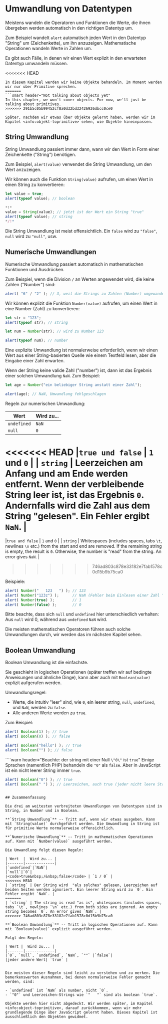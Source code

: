 # Umwandlung von Datentypen

Meistens wandeln die Operatoren und Funktionen die Werte, die ihnen übergeben werden automatisch in den richtigen Datentyp um.

Zum Beispiel wandelt `alert` automatisch jeden Wert in den Datentyp "String" um (Zeichenkette), um ihn anzuzeigen. Mathematische Operationen wandeln Werte in Zahlen um.

Es gibt auch Fälle, in denen wir einen Wert explizit in den erwarteten Datentyp umwandeln müssen.

<<<<<<< HEAD
```smart header="Noch nicht von Objekten sprechen"
In diesem Kapitel werden wir keine Objekte behandeln. Im Moment werden wir nur über Primitive sprechen.
=======
```smart header="Not talking about objects yet"
In this chapter, we won't cover objects. For now, we'll just be talking about primitives.
>>>>>>> 291b5c05b99452cf8a0d32bd32426926dbcc0ce0

Später, nachdem wir etwas über Objekte gelernt haben, werden wir im Kapitel <info:objekt-toprimitive> sehen, wie Objekte hineinpassen.
```

## String Umwandlung

String Umwandlung passiert immer dann, wann wir den Wert in Form einer Zeichenkette ("String") benötigen.

Zum Beispiel, `alert(value)` verwendet die String Umwandlung, um den Wert anzuzeigen.

Wir können auch die Funktion `String(value)` aufrufen, um einen Wert in einen String zu konvertieren:

```js run
let value = true;
alert(typeof value); // boolean

*!*
value = String(value); // jetzt ist der Wert ein String "true"
alert(typeof value); // string
*/!*
```

Die String Umwandlung ist meist offensichtlich. Ein `false` wird zu `"false"`, `null` wird zu `"null"`, usw.

## Numerische Umwandlungen

Numerische Umwandlung passiert automatisch in mathematischen Funktionen und Ausdrücken.

Zum Beispiel, wenn die Division `/` an Werten angewendet wird, die keine Zahlen ("Number") sind:

```js run
alert( "6" / "2" ); // 3, weil die Strings zu Zahlen (Number) umgewandelt werden
```

Wir können explizit die Funktion `Number(value)` aufrufen, um einen Wert in eine Number (Zahl) zu konvertieren:

```js run
let str = "123";
alert(typeof str); // string

let num = Number(str); // wird zu Number 123

alert(typeof num); // number
```

Eine explizite Umwandlung ist normalerweise erforderlich, wenn wir einen Wert aus einer String-basierten Quelle wie einem Textfeld lesen, aber die Eingabe einer Zahl erwarten.

Wenn der String keine valide Zahl ("number") ist, dann ist das Ergebnis einer solchen Umwandlung `NaN`. Zum Beispiel:

```js run
let age = Number("ein beliebiger String anstatt einer Zahl");

alert(age); // NaN, Umwandlung fehlgeschlagen
```

Regeln zur numerischen Umwandlung:

| Wert  |  Wird zu... |
|-------|-------------|
|`undefined`|`NaN`|
|`null`|`0`|
<<<<<<< HEAD
|<code>true&nbsp;und&nbsp;false</code> | `1` und `0` |
| `string` | Leerzeichen am Anfang und am Ende werden entfernt. Wenn der verbleibende String leer ist, ist das Ergebnis `0`. Andernfalls wird die Zahl aus dem String "gelesen". Ein Fehler ergibt `NaN`. |
=======
|<code>true&nbsp;and&nbsp;false</code> | `1` and `0` |
| `string` | Whitespaces (includes spaces, tabs `\t`, newlines `\n` etc.) from the start and end are removed. If the remaining string is empty, the result is `0`. Otherwise, the number is "read" from the string. An error gives `NaN`. |
>>>>>>> 746ad803c878e33182e7fab1578c0d15b9b75ca0

Beispiele:

```js run
alert( Number("   123   ") ); // 123
alert( Number("123z") );      // NaN (Fehler beim Einlesen einer Zahl "z")
alert( Number(true) );        // 1
alert( Number(false) );       // 0
```

Bitte beachte, dass sich `null` und `undefined` hier unterschiedlich verhalten: Aus `null` wird 0, während aus `undefined` `NaN` wird.

Die meisten mathematischen Operatoren führen auch solche Umwandlungen durch, wir werden das im nächsten Kapitel sehen.

## Boolean Umwandlung

Boolean Umwandlung ist die einfachste.

Sie geschieht in logischen Operationen (später treffen wir auf bedingte Anweisungen und ähnliche Dinge), kann aber auch mit `Boolean(value)` explizit aufgerufen werden.

Umwandlungsregel:

- Werte, die intuitiv "leer" sind, wie `0`, ein leerer string, `null`, `undefined`, und `NaN`, werden zu `false`.
- Alle anderen Werte werden zu `true`.

Zum Beispiel:

```js run
alert( Boolean(1) ); // true
alert( Boolean(0) ); // false

alert( Boolean("hello") ); // true
alert( Boolean("") ); // false
```

````warn header="Beachte: der string mit einer Null `\"0\"` ist `true`"
Einige Sprachen (namentlich PHP) behandeln die `"0"` als `false`. Aber in JavaScript ist ein nicht leerer String immer `true`.

```js run
alert( Boolean("0") ); // true
alert( Boolean(" ") ); // Leerzeichen, auch true (jeder nicht leere String ist true)
```
````

## Zusammenfassung

Die drei am weitesten verbreiteten Umwandlungen von Datentypen sind in String, in Number und in Boolean.

**`String Umwandlung`** -- Tritt auf, wenn wir etwas ausgeben. Kann mit `String(value)` durchgeführt werden. Die Umwandlung in String ist für primitive Werte normalerweise offensichtlich.

**`Numerische Umwandlung`** -- Tritt in mathematischen Operationen auf. Kann mit `Number(value)` ausgeführt werden.

Die Umwandlung folgt diesen Regeln:

| Wert  |  Wird zu... |
|-------|-------------|
|`undefined`|`NaN`|
|`null`|`0`|
|<code>true&nbsp;/&nbsp;false</code> | `1 / 0` |
<<<<<<< HEAD
| `string` | Der String wird  "als solches" gelesen, Leerzeichen auf beiden Seiten werden ignoriert. Ein leerer String wird zu `0`. Ein Fehler ergibt `NaN`. |
=======
| `string` | The string is read "as is", whitespaces (includes spaces, tabs `\t`, newlines `\n` etc.) from both sides are ignored. An empty string becomes `0`. An error gives `NaN`. |
>>>>>>> 746ad803c878e33182e7fab1578c0d15b9b75ca0

**`Boolean Umwandlung`** -- Tritt in logischen Operationen auf. Kann mit `Boolean(value)` explizit ausgeführt werden.

Folgt den Regeln:

| Wert |  Wird zu... |
|-------|-------------|
|`0`, `null`, `undefined`, `NaN`, `""` |`false`|
|jeder andere Wert| `true` |


Die meisten dieser Regeln sind leicht zu verstehen und zu merken. Die bemerkenswerten Ausnahmen, bei denen normalerweise Fehler gemacht werden, sind:

- `undefined` ist `NaN` als number, nicht `0`.
- `"0"` und Leerzeichen-Strings wie `"   "` sind als boolean `true`.

Objekte werden hier nicht abgedeckt. Wir werden später, im Kapitel <info:object-toprimitive>, darauf zurückkommen, wenn wir mehr grundlegende Dinge über JavaScript gelernt haben. Dieses Kapitel ist ausschließlich den Objekten gewidmet.
